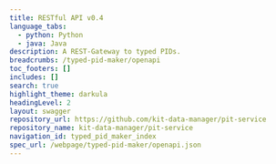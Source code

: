 ```yaml
---
title: RESTful API v0.4
language_tabs:
  - python: Python
  - java: Java 
description: A REST-Gateway to typed PIDs.
breadcrumbs: /typed-pid-maker/openapi
toc_footers: []
includes: []
search: true
highlight_theme: darkula
headingLevel: 2
layout: swagger
repository_url: https://github.com/kit-data-manager/pit-service
repository_name: kit-data-manager/pit-service
navigation_id: typed_pid_maker_index
spec_url: /webpage/typed-pid-maker/openapi.json
---
```

